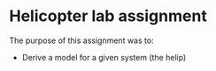 # Helicopter lab assignment

The purpose of this assignment was to:
* Derive a model for a given system (the helip)
